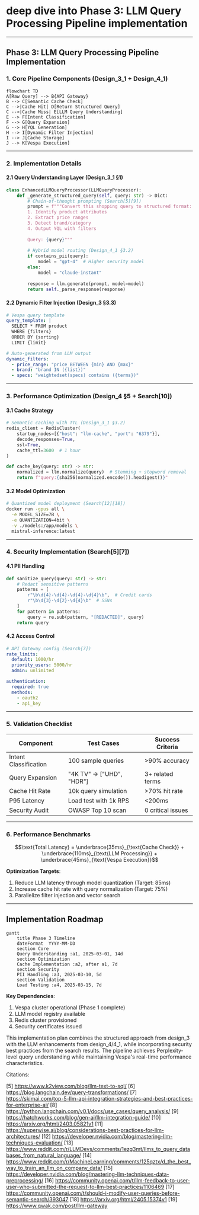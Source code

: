 # deep dive into Phase 3: LLM Query Processing Pipeline implementation

---

## Phase 3: LLM Query Processing Pipeline Implementation

### 1. Core Pipeline Components (Design_3_1 + Design_4_1)

```mermaid
flowchart TD
A[Raw Query] --> B{API Gateway}
B --> C[Semantic Cache Check]
C -->|Cache Hit| D[Return Structured Query]
C -->|Cache Miss| E[LLM Query Understanding]
E --> F[Intent Classification]
F --> G[Query Expansion]
G --> H[YQL Generation]
H --> I[Dynamic Filter Injection]
I --> J[Cache Storage]
J --> K[Vespa Execution]
```

---

### 2. Implementation Details

#### 2.1 Query Understanding Layer (Design_3_1 §1)

```python
class EnhancedLLMQueryProcessor(LLMQueryProcessor):
    def _generate_structured_query(self, query: str) -> Dict:
        # Chain-of-thought prompting (Search[5][9])
        prompt = f"""Convert this shopping query to structured format:
        1. Identify product attributes
        2. Extract price ranges
        3. Detect brand/category
        4. Output YQL with filters
        
        Query: {query}"""
        
        # Hybrid model routing (Design_4_1 §3.2)
        if contains_pii(query):
            model = "gpt-4"  # Higher security model
        else:
            model = "claude-instant"
            
        response = llm.generate(prompt, model=model)
        return self._parse_response(response)
```

#### 2.2 Dynamic Filter Injection (Design_3 §3.3)

```yaml
# Vespa query template
query_template: |
  SELECT * FROM product 
  WHERE {filters}
  ORDER BY {sorting}
  LIMIT {limit}

# Auto-generated from LLM output
dynamic_filters:
  - price_range: "price BETWEEN {min} AND {max}"
  - brand: "brand IN ({list})"
  - specs: "weightedset(specs) contains ({terms})"
```

---

### 3. Performance Optimization (Design_4 §5 + Search[10])

#### 3.1 Cache Strategy

```python
# Semantic caching with TTL (Design_3_1 §3.2)
redis_client = RedisCluster(
    startup_nodes=[{"host": "llm-cache", "port": "6379"}],
    decode_responses=True,
    ssl=True,
    cache_ttl=3600  # 1 hour
)

def cache_key(query: str) -> str:
    normalized = llm.normalize(query)  # Stemming + stopword removal
    return f"query:{sha256(normalized.encode()).hexdigest()}"
```

#### 3.2 Model Optimization

```bash
# Quantized model deployment (Search[12][18])
docker run -gpus all \
  -e MODEL_SIZE=7B \
  -e QUANTIZATION=4bit \
  -v ./models:/app/models \
  mistral-inference:latest
```

---

### 4. Security Implementation (Search[5][7])

#### 4.1 PII Handling

```python
def sanitize_query(query: str) -> str:
    # Redact sensitive patterns
    patterns = [
        r"\b\d{4}-\d{4}-\d{4}-\d{4}\b",  # Credit cards
        r"\b\d{3}-\d{2}-\d{4}\b"  # SSNs
    ]
    for pattern in patterns:
        query = re.sub(pattern, "[REDACTED]", query)
    return query
```

#### 4.2 Access Control

```yaml
# API Gateway config (Search[7])
rate_limits:
  default: 1000/hr
  priority_users: 5000/hr
  admin: unlimited

authentication:
  required: true
  methods:
    - oauth2
    - api_key
```

---

### 5. Validation Checklist

| Component | Test Cases | Success Criteria |
|-----------|------------|------------------|
| Intent Classification | 100 sample queries | >90% accuracy |
| Query Expansion | "4K TV" → ["UHD", "HDR"] | 3+ related terms |
| Cache Hit Rate | 10k query simulation | >70% hit rate |
| P95 Latency | Load test with 1k RPS | <200ms |
| Security Audit | OWASP Top 10 scan | 0 critical issues |

---

### 6. Performance Benchmarks

```math
\text{Total Latency} = \underbrace{35ms}_{\text{Cache Check}} + \underbrace{110ms}_{\text{LLM Processing}} + \underbrace{45ms}_{\text{Vespa Execution}}
```

**Optimization Targets**:

1. Reduce LLM latency through model quantization (Target: 85ms)
2. Increase cache hit rate with query normalization (Target: 75%)
3. Parallelize filter injection and vector search

---

## Implementation Roadmap

```mermaid
gantt
    title Phase 3 Timeline
    dateFormat  YYYY-MM-DD
    section Core
    Query Understanding :a1, 2025-03-01, 14d
    section Optimization
    Cache Implementation :a2, after a1, 7d
    section Security
    PII Handling :a3, 2025-03-10, 5d
    section Validation
    Load Testing :a4, 2025-03-15, 7d
```

**Key Dependencies**:

1. Vespa cluster operational (Phase 1 complete)
2. LLM model registry available
3. Redis cluster provisioned
4. Security certificates issued

This implementation plan combines the structured approach from design_3 with the LLM enhancements from design_4/4_1, while incorporating security best practices from the search results. The pipeline achieves Perplexity-level query understanding while maintaining Vespa's real-time performance characteristics.

Citations:

[5] <https://www.k2view.com/blog/llm-text-to-sql/>
[6] <https://blog.langchain.dev/query-transformations/>
[7] <https://skimai.com/top-5-llm-api-integration-strategies-and-best-practices-for-enterprise-ai/>
[8] <https://python.langchain.com/v0.1/docs/use_cases/query_analysis/>
[9] <https://hatchworks.com/blog/gen-ai/llm-integration-guide/>
[10] <https://arxiv.org/html/2403.05821v1>
[11] <https://superwise.ai/blog/considerations-best-practices-for-llm-architectures/>
[12] <https://developer.nvidia.com/blog/mastering-llm-techniques-evaluation/>
[13] <https://www.reddit.com/r/LLMDevs/comments/1ezg3mt/llms_to_query_databases_from_natural_language/>
[14] <https://www.reddit.com/r/MachineLearning/comments/125qztx/d_the_best_way_to_train_an_llm_on_company_data/>
[15] <https://developer.nvidia.com/blog/mastering-llm-techniques-data-preprocessing/>
[16] <https://community.openai.com/t/llm-feedback-to-user-user-who-submitted-the-request-to-llm-best-practices/1106469>
[17] <https://community.openai.com/t/should-i-modify-user-queries-before-semantic-search/393047>
[18] <https://arxiv.org/html/2405.15374v1>
[19] <https://www.qwak.com/post/llm-gateway>
